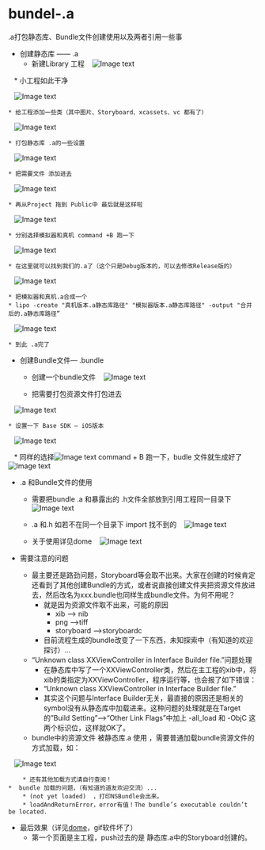# bundel-.a
.a打包静态库、Bundle文件创建使用以及两者引用一些事
* 创建静态库 —— .a
    * 新建Library 工程
    ![Image text](https://raw.githubusercontent.com/lecochao/bundel-.a/master/img/1.png)
    
    * 小工程如此干净
    
    ![Image text](https://raw.githubusercontent.com/lecochao/bundel-.a/master/img/2.png)
    
    * 给工程添加一些类（其中图片、Storyboard、xcassets、vc 都有了）
    
    ![Image text](https://raw.githubusercontent.com/lecochao/bundel-.a/master/img/3.png)
    
    * 打包静态库 .a的一些设置
    ![Image text](https://raw.githubusercontent.com/lecochao/bundel-.a/master/img/4.png)
    
    * 把需要文件 添加进去
    ![Image text](https://raw.githubusercontent.com/lecochao/bundel-.a/master/img/5.png)
    
    * 再从Project 拖到 Public中 最后就是这样啦
    ![Image text](https://raw.githubusercontent.com/lecochao/bundel-.a/master/img/6.png)
    
    * 分别选择模拟器和真机 command +B 跑一下
    ![Image text](https://raw.githubusercontent.com/lecochao/bundel-.a/master/img/7.png)
    
    * 在这里就可以找到我们的.a了（这个只是Debug版本的，可以去修改Release版的）
    ![Image text](https://raw.githubusercontent.com/lecochao/bundel-.a/master/img/8.png)
    
    * 把模拟器和真机.a合成一个
    * lipo -create "真机版本.a静态库路径" "模拟器版本.a静态库路径" -output "合并后的.a静态库路径”
    ![Image text](https://raw.githubusercontent.com/lecochao/bundel-.a/master/img/9.png)
    
    * 到此 .a完了
* 创建Bundle文件—  .bundle
    * 创建一个bundle文件
    ![Image text](https://raw.githubusercontent.com/lecochao/bundel-.a/master/img/10.png)
    
    * 把需要打包资源文件打包进去
    
    ![Image text](https://raw.githubusercontent.com/lecochao/bundel-.a/master/img/11.png)
    
    * 设置一下 Base SDK — iOS版本
    ![Image text](https://raw.githubusercontent.com/lecochao/bundel-.a/master/img/12.png)
    
    * 同样的选择![Image text](https://raw.githubusercontent.com/lecochao/bundel-.a/master/img/13.png) command + B  跑一下，budle 文件就生成好了 
    ![Image text](https://raw.githubusercontent.com/lecochao/bundel-.a/master/img/14.png)
    
* .a 和Bundle文件的使用
    * 需要把bundle .a 和暴露出的 .h文件全部放到引用工程同一目录下
    ![Image text](https://raw.githubusercontent.com/lecochao/bundel-.a/master/img/15.png)
    
    * .a 和.h 如若不在同一个目录下  import 找不到的
    ![Image text](https://raw.githubusercontent.com/lecochao/bundel-.a/master/img/16.png)
    
    * 关于使用详见dome
    ![Image text](https://raw.githubusercontent.com/lecochao/bundel-.a/master/img/17.png)
    
* 需要注意的问题
    * 最主要还是路劲问题，Storyboard等会取不出来。大家在创建的时候肯定还看到了其他创建Bundle的方式，或者说直接创建文件夹把资源文件放进去，然后改名为xxx.bundle也同样生成bundle文件。为何不用呢？
        * 就是因为资源文件取不出来，可能的原因
            * xib —> nib
            * png —>tiff
            * storyboard —>storyboardc
        * 目前流程生成的bundle改变了一下东西，未知探索中（有知道的欢迎探讨）…
    * “Unknown class XXViewController in Interface Builder file.”问题处理
        *  在静态库中写了一个XXViewController类，然后在主工程的xib中，将xib的类指定为XXViewController，程序运行等，也会报了如下错误：
        * “Unknown class XXViewController in Interface Builder file.”
        * 其实这个问题与Interface Builder无关，最直接的原因还是相关的symbol没有从静态库中加载进来。这种问题的处理就是在Target的”Build Setting”–>“Other Link Flags”中加上 -all_load 和 -ObjC 这两个标识位，这样就OK了。
    * bundle中的资源文件 被静态库.a 使用 ，需要普通加载bundle资源文件的方式加载，如：
    
    ![Image text](https://raw.githubusercontent.com/lecochao/bundel-.a/master/img/18.png)
    
        * 还有其他加载方式请自行查阅！
    *  bundle 加载的问题，（有知道的道友欢迎交流）...
        * (not yet loaded)  ，打印NSBundle会出来。
        * loadAndReturnError，error有值！The bundle’s executable couldn’t be located.
* 最后效果（详见[dome](https://github.com/lecochao/bundel-.a/tree/master/Dome)，gif软件坏了）
    * 第一个页面是主工程，push过去的是 静态库.a中的Storyboard创建的。
